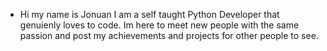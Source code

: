 - Hi my name is Jonuan I am a self taught Python Developer that genuienly loves to code.
Im here to meet new people with the same passion and post my achievements and projects for other people to see.
